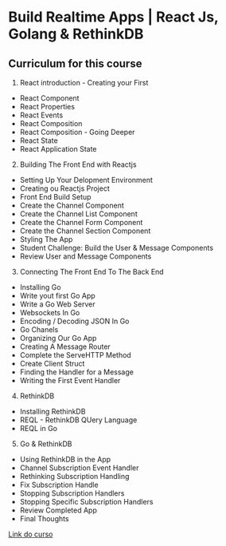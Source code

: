 # Build Realtime Apps | React Js, Golang & RethinkDB

## Curriculum for this course
1. React introduction - Creating your First 
  * React Component
  * React Properties
  * React Events
  * React Composition
  * React Composition - Going Deeper
  * React State
  * React Application State
2. Building The Front End with Reactjs
  * Setting Up Your Delopment Environment
  * Creating ou Reactjs Project
  * Front End Build Setup
  * Create the Channel Component
  * Create the Channel List Component 
  * Create the Channel Form Component
  * Create the Channel Section Component
  * Styling The App
  * Student Challenge: Build the User & Message Components
  * Review User and Message Components
3. Connecting The Front End To The Back End
  * Installing Go
  * Write yout first Go App
  * Write  a Go Web Server
  * Websockets In Go
  * Encoding / Decoding JSON In Go
  * Go Chanels
  * Organizing Our Go App
  * Creating A Message Router
  * Complete the ServeHTTP Method
  * Create Client Struct
  * Finding the Handler for a Message
  * Writing the First Event Handler
4. RethinkDB
  * Installing RethinkDB
  * REQL - RethinkDB QUery Language
  * REQL in Go
5. Go & RethinkDB
  * Using RethinkDB in the App
  * Channel Subscription Event Handler
  * Rethinking Subscription Handling
  * Fix Subscription Handle
  * Stopping Subscription Handlers
  * Stopping Specific Subscription Handlers
  * Review Completed App
  * Final Thoughts

[Link do curso](https://www.udemy.com/realtime-apps-with-reactjs-golang-rethinkdb/)
